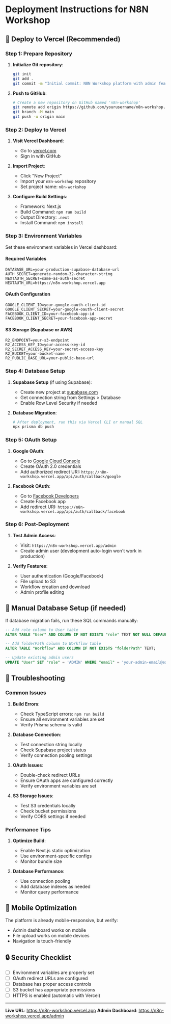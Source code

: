 # Deployment Instructions for N8N Workshop

## 🚀 Deploy to Vercel (Recommended)

### Step 1: Prepare Repository

1. **Initialize Git repository**:

   ```bash
   git init
   git add .
   git commit -m "Initial commit: N8N Workshop platform with admin features"
   ```

2. **Push to GitHub**:
   ```bash
   # Create a new repository on GitHub named 'n8n-workshop'
   git remote add origin https://github.com/yourusername/n8n-workshop.git
   git branch -M main
   git push -u origin main
   ```

### Step 2: Deploy to Vercel

1. **Visit Vercel Dashboard**:

   - Go to [vercel.com](https://vercel.com)
   - Sign in with GitHub

2. **Import Project**:

   - Click "New Project"
   - Import your `n8n-workshop` repository
   - Set project name: `n8n-workshop`

3. **Configure Build Settings**:
   - Framework: Next.js
   - Build Command: `npm run build`
   - Output Directory: `.next`
   - Install Command: `npm install`

### Step 3: Environment Variables

Set these environment variables in Vercel dashboard:

#### Required Variables

```
DATABASE_URL=your-production-supabase-database-url
AUTH_SECRET=generate-random-32-character-string
NEXTAUTH_SECRET=same-as-auth-secret
NEXTAUTH_URL=https://n8n-workshop.vercel.app
```

#### OAuth Configuration

```
GOOGLE_CLIENT_ID=your-google-oauth-client-id
GOOGLE_CLIENT_SECRET=your-google-oauth-client-secret
FACEBOOK_CLIENT_ID=your-facebook-app-id
FACEBOOK_CLIENT_SECRET=your-facebook-app-secret
```

#### S3 Storage (Supabase or AWS)

```
R2_ENDPOINT=your-s3-endpoint
R2_ACCESS_KEY_ID=your-access-key-id
R2_SECRET_ACCESS_KEY=your-secret-access-key
R2_BUCKET=your-bucket-name
R2_PUBLIC_BASE_URL=your-public-base-url
```

### Step 4: Database Setup

1. **Supabase Setup** (if using Supabase):

   - Create new project at [supabase.com](https://supabase.com)
   - Get connection string from Settings > Database
   - Enable Row Level Security if needed

2. **Database Migration**:
   ```bash
   # After deployment, run this via Vercel CLI or manual SQL
   npx prisma db push
   ```

### Step 5: OAuth Setup

1. **Google OAuth**:

   - Go to [Google Cloud Console](https://console.cloud.google.com)
   - Create OAuth 2.0 credentials
   - Add authorized redirect URI: `https://n8n-workshop.vercel.app/api/auth/callback/google`

2. **Facebook OAuth**:
   - Go to [Facebook Developers](https://developers.facebook.com)
   - Create Facebook app
   - Add redirect URI: `https://n8n-workshop.vercel.app/api/auth/callback/facebook`

### Step 6: Post-Deployment

1. **Test Admin Access**:

   - Visit: `https://n8n-workshop.vercel.app/admin`
   - Create admin user (development auto-login won't work in production)

2. **Verify Features**:
   - User authentication (Google/Facebook)
   - File upload to S3
   - Workflow creation and download
   - Admin profile editing

## 🔧 Manual Database Setup (if needed)

If database migration fails, run these SQL commands manually:

```sql
-- Add role column to User table
ALTER TABLE "User" ADD COLUMN IF NOT EXISTS "role" TEXT NOT NULL DEFAULT 'USER';

-- Add folderPath column to Workflow table
ALTER TABLE "Workflow" ADD COLUMN IF NOT EXISTS "folderPath" TEXT;

-- Update existing admin users
UPDATE "User" SET "role" = 'ADMIN' WHERE "email" = 'your-admin-email@example.com';
```

## 🐛 Troubleshooting

### Common Issues

1. **Build Errors**:

   - Check TypeScript errors: `npm run build`
   - Ensure all environment variables are set
   - Verify Prisma schema is valid

2. **Database Connection**:

   - Test connection string locally
   - Check Supabase project status
   - Verify connection pooling settings

3. **OAuth Issues**:

   - Double-check redirect URLs
   - Ensure OAuth apps are configured correctly
   - Verify environment variables are set

4. **S3 Storage Issues**:
   - Test S3 credentials locally
   - Check bucket permissions
   - Verify CORS settings if needed

### Performance Tips

1. **Optimize Build**:

   - Enable Next.js static optimization
   - Use environment-specific configs
   - Monitor bundle size

2. **Database Performance**:
   - Use connection pooling
   - Add database indexes as needed
   - Monitor query performance

## 📱 Mobile Optimization

The platform is already mobile-responsive, but verify:

- Admin dashboard works on mobile
- File upload works on mobile devices
- Navigation is touch-friendly

## 🔒 Security Checklist

- [ ] Environment variables are properly set
- [ ] OAuth redirect URLs are configured
- [ ] Database has proper access controls
- [ ] S3 bucket has appropriate permissions
- [ ] HTTPS is enabled (automatic with Vercel)

---

**Live URL**: https://n8n-workshop.vercel.app
**Admin Dashboard**: https://n8n-workshop.vercel.app/admin
